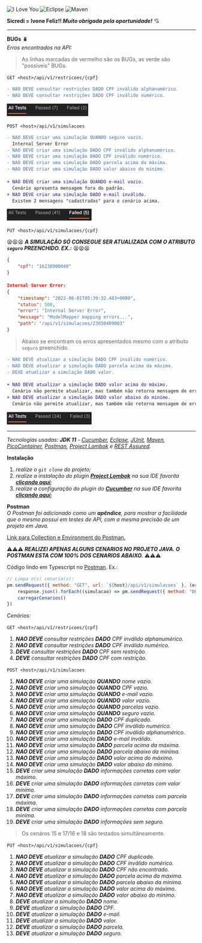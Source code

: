 ![I Love You](https://img.shields.io/badge/Sicredi-I%20Love%20You-red?style=flat-square)
![Eclipse](https://img.shields.io/badge/Eclipse-IDE-blue?style=flat-square&logo=eclipseide)
![Maven](https://img.shields.io/badge/Maven-Build-blue?style=flat-square&logo=apachemaven)

**Sicredi = Ivone Feliz!! _Muito obrigada pela oportunidade!_** 💘

---

**BUGs** 🪲  
_Erros encontrados na API:_

> As linhas marcadas de vermelho são os BUGs, as verde são "possíveis" BUGs.

`GET <host>/api/v1/restricoes/{cpf}`
```diff
- NAO DEVE consultar restrições DADO CPF inválido alphanumérico.
- NAO DEVE consultar restrições DADO CPF inválido numérico.
```
![<host>/api/v1/restricoes/{cpf}](https://github.com/ivone-olbi/sicredi/blob/main/ferramentas/readme.md/imagens/GET%20restricoes%20-%20All%20Tests.png?raw=true)

`POST <host>/api/v1/simulacoes`
```diff
- NAO DEVE criar uma simulação QUANDO seguro vazio.
  Internal Server Error
- NAO DEVE criar uma simulação DADO CPF inválido alphanumérico.
- NAO DEVE criar uma simulação DADO CPF inválido numérico.
- NAO DEVE criar uma simulação DADO parcela acima da máxima.
- NAO DEVE criar uma simulação DADO valor abaixo do minímo.

+ NAO DEVE criar uma simulação QUANDO e-mail vazio.
  Cenário apresenta mensagem fora do padrão.
+ NAO DEVE criar uma simulação DADO e-mail inválido.
  Existem 2 mensagens "cadastradas" para o cenário acima.
```
![<host>/api/v1/simulacoes](https://github.com/ivone-olbi/sicredi/blob/main/ferramentas/readme.md/imagens/POST%20simulacoes%20-%20All%20Tests.png?raw=true)

`PUT <host>/api/v1/simulacoes/{cpf}`  

😫😫😫 _**A SIMULAÇÃO SÓ CONSEGUE SER ATUALIZADA COM O ATRIBUTO `seguro` PREENCHIDO. EX.:**_ 😫😫😫

```json
{ 
    "cpf": "16238900040"
}

Internal Server Error:
{
    "timestamp": "2022-08-01T05:39:32.483+0000",
    "status": 500,
    "error": "Internal Server Error",
    "message": "ModelMapper mapping errors...",
    "path": "/api/v1/simulacoes/23650409003"
}
```

> Abaixo se encontram os erros apresentados mesmo com o atributo `seguro` preenchido.
  
```diff
- NAO DEVE atualizar a simulação DADO CPF inválido numérico.
- NAO DEVE atualizar a simulação DADO parcela acima da máxima.
- DEVE atualizar a simulação DADO valor.
 
+ NAO DEVE atualizar a simulação DADO valor acima do máximo.
  Cenário não permite atualizar, mas também não retorna mensagem de erro.
+ NAO DEVE atualizar a simulação DADO valor abaixo do minímo.
  Cenário não permite atualizar, mas também não retorna mensagem de erro.
```
![<host>/api/v1/simulacoes/{cpf}](https://github.com/ivone-olbi/sicredi/blob/main/ferramentas/readme.md/imagens/PUT%20simulacoes%20-%20All%20Tests.png?raw=true)

---

_Tecnologias usadas:
**JDK 11** - [Cucumber](https://cucumber.io), [Eclipse](https://www.eclipse.org), [JUnit](https://junit.org/junit4), [Maven](https://maven.apache.org), [PicoContainer](http://picocontainer.com), [Postman](https://www.postman.com), [Project Lombok](https://projectlombok.org) e [REST Assured](https://rest-assured.io)._

**Instalação**

1. _realize o `git clone` do projeto;_
2. _realize a instalação do plugin **[Project Lombok](https://projectlombok.org)** na sua IDE favorita **[clicando aqui](https://projectlombok.org)**;_
3. _realize a configuração do plugin do **[Cucumber](https://cucumber.io)** na sua IDE favorita **[clicando aqui](https://marketplace.eclipse.org/content/cucumber-eclipse-plugin)**;_

**Postman**  
_O Postman foi adicionado como um **apêndice**, para mostrar a facilidade que o mesmo possuí em testes de API, com a mesma precisão de um projeto em Java._

[Link para Collection e Environment do Postman.](https://github.com/ivone-olbi/sicredi/tree/main/ferramentas/postman)
  
⚠️⚠️⚠️ _**REALIZEI APENAS ALGUNS CENARIOS NO PROJETO JAVA. O POSTMAN ESTA COM 100% DOS CENARIOS ABAIXO.**_ ⚠️⚠️⚠️  


Código lindo em Typescript no [Postman](https://www.postman.com). Ex.:
```javascript
// Limpa o(s) cenario(s):
pm.sendRequest({ method: "GET", url: `${host}/api/v1/simulacoes` }, (error, response) => {
    response.json().forEach((simulacao) => pm.sendRequest({ method: "DELETE", url: `${host}/api/v1/simulacoes/${simulacao.id}` }))
    carregarCenarios()
})
```  

_Cenários:_

`GET <host>/api/v1/restricoes/{cpf}`
1. _**NAO DEVE** consultar restrições **DADO** CPF inválido alphanumérico._
2. _**NAO DEVE** consultar restrições **DADO** CPF inválido numérico._
3. _**DEVE** consultar restrições **DADO** CPF sem restrição._
4. _**DEVE** consultar restrições **DADO** CPF com restrição._

`POST <host>/api/v1/simulacoes`
1. _**NAO DEVE** criar uma simulação **QUANDO** nome vazio._
2. _**NAO DEVE** criar uma simulação **QUANDO** CPF vazio._
3. _**NAO DEVE** criar uma simulação **QUANDO** e-mail vazio._
4. _**NAO DEVE** criar uma simulação **QUANDO** valor vazio._
5. _**NAO DEVE** criar uma simulação **QUANDO** parcelas vazio._  
6. _**NAO DEVE** criar uma simulação **QUANDO** seguro vazio._
7. _**NAO DEVE** criar uma simulação **DADO** CPF duplicado._
8. _**NAO DEVE** criar uma simulação **DADO** CPF inválido numérico._
9. _**NAO DEVE** criar uma simulação **DADO** CPF inválido alphanumérico._
10. _**NAO DEVE** criar uma simulação **DADO** e-mail inválido._
11. _**NAO DEVE** criar uma simulação **DADO** parcela acima da máxima._
12. _**NAO DEVE** criar uma simulação **DADO** parcela abaixo da miníma._
13. _**NAO DEVE** criar uma simulação **DADO** valor acima do máximo._
14. _**NAO DEVE** criar uma simulação **DADO** valor abaixo do minímo._
15. _**DEVE** criar uma simulação **DADO** informações corretas com valor máximo._
16. _**DEVE** criar uma simulação **DADO** informações corretas com valor minímo._
17. _**DEVE** criar uma simulação **DADO** informações corretas com parcela máxima._
18. _**DEVE** criar uma simulação **DADO** informações corretas com parcela miníma._
19. _**DEVE** criar uma simulação **DADO** informações sem seguro._

> Os cenáros 15 e 17/16 e 18 são testados simultâneamente.

`PUT <host>/api/v1/simulacoes/{cpf}`
1. _**NAO DEVE** atualizar a simulação **DADO** CPF duplicado._
2. _**NAO DEVE** atualizar a simulação **DADO** CPF inválido numérico._
3. _**NAO DEVE** atualizar a simulação **DADO** CPF não encontrado._
4. _**NAO DEVE** atualizar a simulação **DADO** parcela acima da máxima._
5. _**NAO DEVE** atualizar a simulação **DADO** parcela abaixo da miníma._
6. _**NAO DEVE** atualizar a simulação **DADO** valor acima do máximo._
7. _**NAO DEVE** atualizar a simulação **DADO** valor abaixo do minímo._
8. _**DEVE** atualizar a simulação **DADO** nome._
9. _**DEVE** atualizar a simulação **DADO** CPF._
10. _**DEVE** atualizar a simulação **DADO** e-mail._
11. _**DEVE** atualizar a simulação **DADO** valor._  
12. _**DEVE** atualizar a simulação **DADO** parcela._
13. _**DEVE** atualizar a simulação **DADO** seguro._  